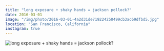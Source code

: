 ```yaml
---
title: "long exposure + shaky hands = jackson pollock?"
date: 2016-03-01
image: "/img/photo/2016-03-01-4a2d31de719224250499cb3ac69dfbd5.jpg"
location: "San Francisco, California"
instagram: true
---
```


![long exposure + shaky hands = jackson pollock?](/img/photo/2016-03-01-4a2d31de719224250499cb3ac69dfbd5.jpg)
